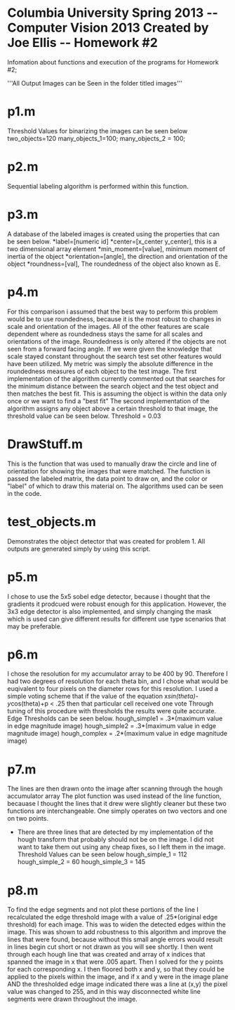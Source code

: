 Columbia University Spring 2013 -- Computer Vision 2013
Created by Joe Ellis -- Homework #2
=======================================================

Infomation about functions and execution of the programs for Homework #2;

'''All Output Images can be Seen in the folder titled images'''

p1.m
=======
Threshold Values for binarizing the images can be seen below
two_objects=120
many_objects_1=100;
many_objects_2 = 100;

p2.m
=======
Sequential labeling algorithm is performed within this function.

p3.m
=======
A database of the labeled images is created using the properties that can be seen below.
*label=[numeric id]
*center=[x_center y_center], this is a two dimensional array element
*min_moment=[value], minimum moment of inertia of the object
*orientation=[angle], the direction and orientation of the object
*roundness=[val], The roundedness of the object also known as E.

p4.m
=======
For this comparison i assumed that the best way to perform this problem would be to use roundedness,
because it is the most robust to changes in scale and orientation of the images.  All of the other features
are scale dependent where as roundedness stays the same for all scales and orientations of the image.
Roundedness is only altered if the objects are not seen from a forward facing angle.
If we were given the knowledge that scale stayed constant throughout the search test set other features would 
have been utilized.
My metric was simply the absolute difference in the roundedness measures of each object to the test image.
The first implementation of the algorithm currently commented out that searches for the minimum distance between
the search object and the test object and then matches the best fit.  This is assuming the object is within the 
data only once or we want to find a "best fit"
The second implementation of the algorithm assigns any object above a certain threshold to that image, the threshold value can be seen below.
Threshold = 0.03

DrawStuff.m
=======
This is the function that was used to manually draw the circle and line of orientation for showing the images that were matched.
The function is passed the labeled matrix, the data point to draw on, and the color or "label" of which to draw this material on.
The algorithms used can be seen in the code.


test_objects.m
========
Demonstrates the object detector that was created for problem 1.  All outputs are generated simply by 
using this script.

p5.m
========
I chose to use the 5x5 sobel edge detector, because i thought that the gradients it prodcued were robust enough
for this application.  However, the 3x3 edge detector is also implemented, and simply changing the mask which is used
can give different results for different use type scenarios that may be preferable.

p6.m
========
I chose the resolution for my accumulator array to be 400 by 90.
Therefore I had two degrees of resolution for each theta bin, and I chose what would be euqivalent to four pixels on the diameter
rows for this resolution.
I used a simple voting scheme that if the value of the equation x*sin(theta)-y*cos(theta)+p < .25 then that particular cell received one vote
Through tuning of this procedure with thresholds the results were quite accurate.
Edge Thresholds can be seen below.
hough_simple1 = .3*(maximum value in edge magnitude image)
hough_simple2 = .3*(maximum value in edge magnitude image)
hough_complex = .2*(maximum value in edge magnitude image)

p7.m
========
The lines are then drawn onto the image after scanning through the hough accumulator array
The plot function was used instead of the line function, becauase I thought the lines that it drew 
were slightly cleaner but these two functions are interchangeable.  One simply operates on two vectors and one 
on two points.
* There are three lines that are detected by my implementation of the hough transform that probably should not be on the image.
I did not want to take them out using any cheap fixes, so I left them in the image.
Threshold Values can be seen below
hough_simple_1 = 112
hough_simple_2 = 60
hough_simple_3 = 145

p8.m
========
To find the edge segments and not plot these portions of the line I recalculated the edge threshold image with 
a value of .25*(original edge threshold) for each image.  This was to widen the detected edges within the image.
This was shown to add robustness to this algorithm and improve the lines that were found, because without this small
angle errors would result in lines begin cut short or not drawn as you will see shortly.
I then went through each hough line that was created and array of x indices that spanned the image in x that were 
.005 apart.  Then I solved for the y points for each corresponding x.  I then floored both x and y, so that they could be applied
to the pixels within the image, and if x and y were in the image plane AND the thresholded edge image indicated there was a line at 
(x,y) the pixel value was changed to 255, and in this way disconnected white line segments were drawn throughout the image.  
 
